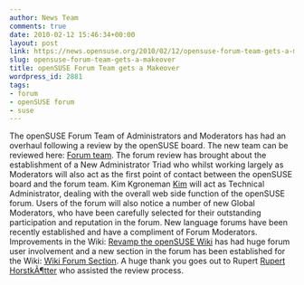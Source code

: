 ```yaml
---
author: News Team
comments: true
date: 2010-02-12 15:46:34+00:00
layout: post
link: https://news.opensuse.org/2010/02/12/opensuse-forum-team-gets-a-makeover/
slug: opensuse-forum-team-gets-a-makeover
title: openSUSE Forum Team gets a Makeover
wordpress_id: 2881
tags:
- forum
- openSUSE forum
- suse
---
```


The openSUSE Forum Team of Administrators and Moderators has had an overhaul following a review by the openSUSE board. The new team can be reviewed here: [Forum team](http://en.opensuse.org/Forum_Team). The forum review has brought about the establishment of a New Administrator Triad who whilst working largely as Moderators will also act as the first point of contact between the openSUSE board and the forum team. Kim Kgroneman [Kim](http://en.opensuse.org/User:Kgroneman) will act as Technical Administrator, dealing with the overall web side function of the openSUSE forum. Users of the forum will also notice a number of new Global Moderators, who have been carefully selected for their outstanding participation and reputation in the forum. 
New language forums have been recently established and have a compliment of Forum Moderators. Improvements in the Wiki: [Revamp the openSUSE Wiki](http://news.opensuse.org/2009/12/22/under-construction-new-wiki-underway/) has had huge forum user involvement and a new section in the forum has been established for the Wiki: [Wiki Forum Section](http://forums.opensuse.org/opensuse-wiki-discussions/).
A huge thank you goes out to Rupert [Rupert HorstkÃ¶tter](http://en.opensuse.org/User:Rhorstkoetter) who assisted the review process.
